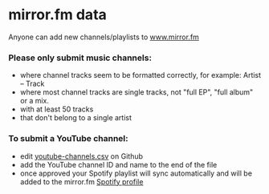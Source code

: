 # mirror.fm data

Anyone can add new channels/playlists to www.mirror.fm

### Please only submit music channels:

 - where channel tracks seem to be formatted correctly, for example: Artist – Track
 - where most channel tracks are single tracks, not "full EP", "full album" or a mix.
 - with at least 50 tracks
 - that don't belong to a single artist

### To submit a YouTube channel:

 - edit [youtube-channels.csv](https://github.com/mirrorfm/data/blob/master/youtube-channels.csv) on Github
 - add the YouTube channel ID and name to the end of the file
 - once approved your Spotify playlist will sync automatically and will be added to the mirror.fm [Spotify profile](https://open.spotify.com/user/xlqeojt6n7on0j7coh9go8ifd?si=StuR-GbuTeCJUSNzHKN5gg)
